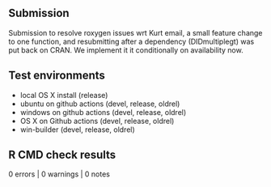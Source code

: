 ## Submission

Submission to resolve roxygen issues wrt Kurt email, a small feature change to one function, and resubmitting after a dependency (DIDmultiplegt) was put back on CRAN. We implement it it conditionally on availability now.

## Test environments

* local OS X install (release)
* ubuntu on github actions (devel, release, oldrel)
* windows on github actions (devel, release, oldrel)
* OS X on Github actions (devel, release, oldrel)
* win-builder (devel, release, oldrel)

## R CMD check results

0 errors | 0 warnings | 0 notes
